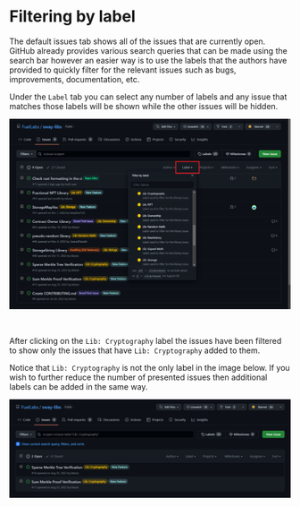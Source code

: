 # Filtering by label

The default issues tab shows all of the issues that are currently open. GitHub already provides various search queries that can be made using the search bar however an easier way is to use the labels that the authors have provided to quickly filter for the relevant issues such as bugs, improvements, documentation, etc.

Under the `Label` tab you can select any number of labels and any issue that matches those labels will be shown while the other issues will be hidden.

![Filter by label image](../../../images/filter-dropdown.png)

<br>

After clicking on the `Lib: Cryptography` label the issues have been filtered to show only the issues that have `Lib: Cryptography` added to them. 

Notice that `Lib: Cryptography` is not the only label in the image below. If you wish to further reduce the number of presented issues then additional labels can be added in the same way.

![Filtering issues by an app label image](../../../images/app-filter.png)
